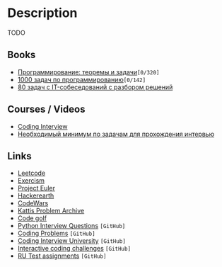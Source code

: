 # Description

TODO


## Books

- [Программирование: теоремы и задачи](https://hal.archives-ouvertes.fr/hal-01480636/document)`[0/320]`
- [1000 задач по программированию](http://k504.khai.edu/attachments/article/762/Zadachnik_Abramyan.pdf)`[0/142]`
- [80 задач с IT-собеседований с разбором решений](https://cmsmagazine.ru/journal/items-80-problems-with-it-interviews/)


## Courses / Videos

- [Coding Interview](https://youtube.com/playlist?list=PLWKjhJtqVAblv09G3sFgRMSeR0jnKQmJ9)
- [Необходимый минимум по задачам для прохождения интервью](https://youtube.com/playlist?list=PLxo8h22u0O-gKD5rTtDOuqUb7jku_et8b)


## Links

- [Leetcode](https://leetcode.com/)
- [Exercism](https://exercism.org/)
- [Project Euler](https://projecteuler.net/archives)
- [Hackerearth](https://www.hackerearth.com/)
- [CodeWars](https://www.codewars.com/dashboard)
- [Kattis Problem Archive](https://open.kattis.com/)
- [Code golf](https://code.golf/)
- [Python Interview Questions](https://github.com/learning-zone/python-interview-questions) `[GitHub]`
- [Coding Problems](https://github.com/MTrajK/coding-problems) `[GitHub]`
- [Coding Interview University](https://github.com/jwasham/coding-interview-university) `[GitHub]`
- [Interactive coding challenges](https://github.com/donnemartin/interactive-coding-challenges) `[GitHub]`
- [RU Test assignments](https://github.com/Hexlet/ru-test-assignments) `[GitHub]`
